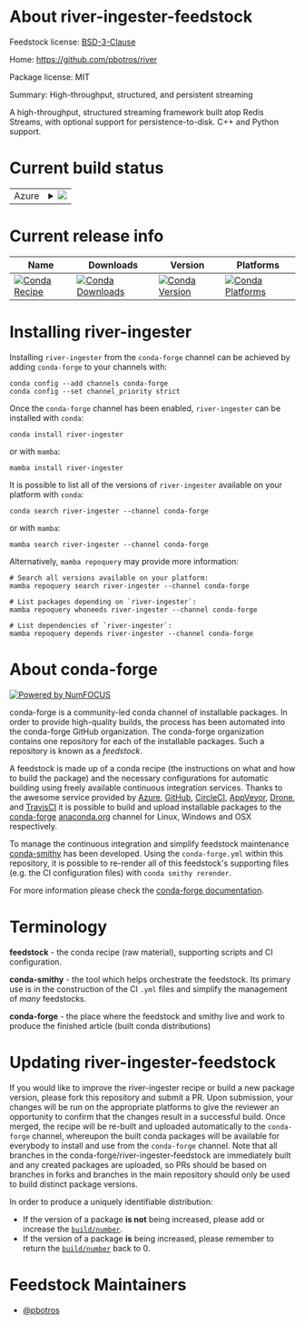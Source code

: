 About river-ingester-feedstock
==============================

Feedstock license: [BSD-3-Clause](https://github.com/conda-forge/river-ingester-feedstock/blob/main/LICENSE.txt)

Home: https://github.com/pbotros/river

Package license: MIT

Summary: High-throughput, structured, and persistent streaming

A high-throughput, structured streaming framework built atop Redis Streams, with optional support for persistence-to-disk. C++ and Python support.


Current build status
====================


<table>
    
  <tr>
    <td>Azure</td>
    <td>
      <details>
        <summary>
          <a href="https://dev.azure.com/conda-forge/feedstock-builds/_build/latest?definitionId=18402&branchName=main">
            <img src="https://dev.azure.com/conda-forge/feedstock-builds/_apis/build/status/river-ingester-feedstock?branchName=main">
          </a>
        </summary>
        <table>
          <thead><tr><th>Variant</th><th>Status</th></tr></thead>
          <tbody><tr>
              <td>linux_64_arrow_cpp11.0.0</td>
              <td>
                <a href="https://dev.azure.com/conda-forge/feedstock-builds/_build/latest?definitionId=18402&branchName=main">
                  <img src="https://dev.azure.com/conda-forge/feedstock-builds/_apis/build/status/river-ingester-feedstock?branchName=main&jobName=linux&configuration=linux%20linux_64_arrow_cpp11.0.0" alt="variant">
                </a>
              </td>
            </tr><tr>
              <td>linux_64_arrow_cpp12</td>
              <td>
                <a href="https://dev.azure.com/conda-forge/feedstock-builds/_build/latest?definitionId=18402&branchName=main">
                  <img src="https://dev.azure.com/conda-forge/feedstock-builds/_apis/build/status/river-ingester-feedstock?branchName=main&jobName=linux&configuration=linux%20linux_64_arrow_cpp12" alt="variant">
                </a>
              </td>
            </tr><tr>
              <td>linux_64_arrow_cpp13</td>
              <td>
                <a href="https://dev.azure.com/conda-forge/feedstock-builds/_build/latest?definitionId=18402&branchName=main">
                  <img src="https://dev.azure.com/conda-forge/feedstock-builds/_apis/build/status/river-ingester-feedstock?branchName=main&jobName=linux&configuration=linux%20linux_64_arrow_cpp13" alt="variant">
                </a>
              </td>
            </tr><tr>
              <td>linux_64_arrow_cpp14</td>
              <td>
                <a href="https://dev.azure.com/conda-forge/feedstock-builds/_build/latest?definitionId=18402&branchName=main">
                  <img src="https://dev.azure.com/conda-forge/feedstock-builds/_apis/build/status/river-ingester-feedstock?branchName=main&jobName=linux&configuration=linux%20linux_64_arrow_cpp14" alt="variant">
                </a>
              </td>
            </tr><tr>
              <td>osx_64_arrow_cpp11.0.0</td>
              <td>
                <a href="https://dev.azure.com/conda-forge/feedstock-builds/_build/latest?definitionId=18402&branchName=main">
                  <img src="https://dev.azure.com/conda-forge/feedstock-builds/_apis/build/status/river-ingester-feedstock?branchName=main&jobName=osx&configuration=osx%20osx_64_arrow_cpp11.0.0" alt="variant">
                </a>
              </td>
            </tr><tr>
              <td>osx_64_arrow_cpp12</td>
              <td>
                <a href="https://dev.azure.com/conda-forge/feedstock-builds/_build/latest?definitionId=18402&branchName=main">
                  <img src="https://dev.azure.com/conda-forge/feedstock-builds/_apis/build/status/river-ingester-feedstock?branchName=main&jobName=osx&configuration=osx%20osx_64_arrow_cpp12" alt="variant">
                </a>
              </td>
            </tr><tr>
              <td>osx_64_arrow_cpp13</td>
              <td>
                <a href="https://dev.azure.com/conda-forge/feedstock-builds/_build/latest?definitionId=18402&branchName=main">
                  <img src="https://dev.azure.com/conda-forge/feedstock-builds/_apis/build/status/river-ingester-feedstock?branchName=main&jobName=osx&configuration=osx%20osx_64_arrow_cpp13" alt="variant">
                </a>
              </td>
            </tr><tr>
              <td>osx_64_arrow_cpp14</td>
              <td>
                <a href="https://dev.azure.com/conda-forge/feedstock-builds/_build/latest?definitionId=18402&branchName=main">
                  <img src="https://dev.azure.com/conda-forge/feedstock-builds/_apis/build/status/river-ingester-feedstock?branchName=main&jobName=osx&configuration=osx%20osx_64_arrow_cpp14" alt="variant">
                </a>
              </td>
            </tr>
          </tbody>
        </table>
      </details>
    </td>
  </tr>
</table>

Current release info
====================

| Name | Downloads | Version | Platforms |
| --- | --- | --- | --- |
| [![Conda Recipe](https://img.shields.io/badge/recipe-river--ingester-green.svg)](https://anaconda.org/conda-forge/river-ingester) | [![Conda Downloads](https://img.shields.io/conda/dn/conda-forge/river-ingester.svg)](https://anaconda.org/conda-forge/river-ingester) | [![Conda Version](https://img.shields.io/conda/vn/conda-forge/river-ingester.svg)](https://anaconda.org/conda-forge/river-ingester) | [![Conda Platforms](https://img.shields.io/conda/pn/conda-forge/river-ingester.svg)](https://anaconda.org/conda-forge/river-ingester) |

Installing river-ingester
=========================

Installing `river-ingester` from the `conda-forge` channel can be achieved by adding `conda-forge` to your channels with:

```
conda config --add channels conda-forge
conda config --set channel_priority strict
```

Once the `conda-forge` channel has been enabled, `river-ingester` can be installed with `conda`:

```
conda install river-ingester
```

or with `mamba`:

```
mamba install river-ingester
```

It is possible to list all of the versions of `river-ingester` available on your platform with `conda`:

```
conda search river-ingester --channel conda-forge
```

or with `mamba`:

```
mamba search river-ingester --channel conda-forge
```

Alternatively, `mamba repoquery` may provide more information:

```
# Search all versions available on your platform:
mamba repoquery search river-ingester --channel conda-forge

# List packages depending on `river-ingester`:
mamba repoquery whoneeds river-ingester --channel conda-forge

# List dependencies of `river-ingester`:
mamba repoquery depends river-ingester --channel conda-forge
```


About conda-forge
=================

[![Powered by
NumFOCUS](https://img.shields.io/badge/powered%20by-NumFOCUS-orange.svg?style=flat&colorA=E1523D&colorB=007D8A)](https://numfocus.org)

conda-forge is a community-led conda channel of installable packages.
In order to provide high-quality builds, the process has been automated into the
conda-forge GitHub organization. The conda-forge organization contains one repository
for each of the installable packages. Such a repository is known as a *feedstock*.

A feedstock is made up of a conda recipe (the instructions on what and how to build
the package) and the necessary configurations for automatic building using freely
available continuous integration services. Thanks to the awesome service provided by
[Azure](https://azure.microsoft.com/en-us/services/devops/), [GitHub](https://github.com/),
[CircleCI](https://circleci.com/), [AppVeyor](https://www.appveyor.com/),
[Drone](https://cloud.drone.io/welcome), and [TravisCI](https://travis-ci.com/)
it is possible to build and upload installable packages to the
[conda-forge](https://anaconda.org/conda-forge) [anaconda.org](https://anaconda.org/)
channel for Linux, Windows and OSX respectively.

To manage the continuous integration and simplify feedstock maintenance
[conda-smithy](https://github.com/conda-forge/conda-smithy) has been developed.
Using the ``conda-forge.yml`` within this repository, it is possible to re-render all of
this feedstock's supporting files (e.g. the CI configuration files) with ``conda smithy rerender``.

For more information please check the [conda-forge documentation](https://conda-forge.org/docs/).

Terminology
===========

**feedstock** - the conda recipe (raw material), supporting scripts and CI configuration.

**conda-smithy** - the tool which helps orchestrate the feedstock.
                   Its primary use is in the construction of the CI ``.yml`` files
                   and simplify the management of *many* feedstocks.

**conda-forge** - the place where the feedstock and smithy live and work to
                  produce the finished article (built conda distributions)


Updating river-ingester-feedstock
=================================

If you would like to improve the river-ingester recipe or build a new
package version, please fork this repository and submit a PR. Upon submission,
your changes will be run on the appropriate platforms to give the reviewer an
opportunity to confirm that the changes result in a successful build. Once
merged, the recipe will be re-built and uploaded automatically to the
`conda-forge` channel, whereupon the built conda packages will be available for
everybody to install and use from the `conda-forge` channel.
Note that all branches in the conda-forge/river-ingester-feedstock are
immediately built and any created packages are uploaded, so PRs should be based
on branches in forks and branches in the main repository should only be used to
build distinct package versions.

In order to produce a uniquely identifiable distribution:
 * If the version of a package **is not** being increased, please add or increase
   the [``build/number``](https://docs.conda.io/projects/conda-build/en/latest/resources/define-metadata.html#build-number-and-string).
 * If the version of a package **is** being increased, please remember to return
   the [``build/number``](https://docs.conda.io/projects/conda-build/en/latest/resources/define-metadata.html#build-number-and-string)
   back to 0.

Feedstock Maintainers
=====================

* [@pbotros](https://github.com/pbotros/)

